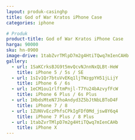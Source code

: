 ```yaml
---
layout: produk-casinghp
title: God of War Kratos iPhone Case
categories: iphone

# Produk
product-title: God of War Kratos iPhone Case
harga: 90000
sku: hn-0900
image-drive: 1tabZvrTMlpD7m2g4HtiTQwq7mIenCAHb
gallery:
  - url: 1SaKCrksBJG9t5mvQcvNJnnNxQLBt-HeW
    title: iPhone 5 / 5s / SE
  - url: 1sIv1Qr7btuVvEKq1ljTWzgpYH51jLijY
    title: iPhone 6 / 6s
  - url: 1eCM1ou1rlftmPnjl-T7Yu24bAzvyfFcW
    title: iPhone 6 Plus / 6s Plus
  - url: 1HbdsMteN7JhoAndyd3Z5bJtNbLBToD4F
    title: iPhone 7 / 8
  - url: 1ZUNVvEczPhfsCPkIgFDf0Md_jsw8Y6q4
    title: iPhone 7 Plus / 8 Plus
  - url: 1tabZvrTMlpD7m2g4HtiTQwq7mIenCAHb
    title: iPhone X
---
```

